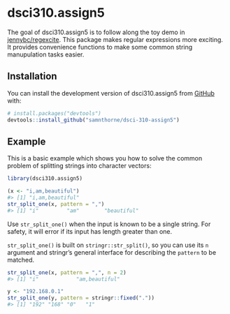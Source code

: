 
<!-- README.md is generated from README.Rmd. Please edit that file -->

# dsci310.assign5

<!-- badges: start -->
<!-- badges: end -->

The goal of dsci310.assign5 is to follow along the toy demo in
[jennybc/regexcite](https://github.com/jennybc/regexcite). This package
makes regular expressions more exciting. It provides convenience
functions to make some common string manupulation tasks easier.

## Installation

You can install the development version of dsci310.assign5 from
[GitHub](https://github.com/) with:

``` r
# install.packages("devtools")
devtools::install_github("samnthorne/dsci-310-assign5")
```

## Example

This is a basic example which shows you how to solve the common problem
of splitting strings into character vectors:

``` r
library(dsci310.assign5)

(x <- "i,am,beautiful")
#> [1] "i,am,beautiful"
str_split_one(x, pattern = ",")
#> [1] "i"         "am"        "beautiful"
```

Use `str_split_one()` when the input is known to be a single string. For
safety, it will error if its input has length greater than one.

`str_split_one()` is built on `stringr::str_split()`, so you can use its
`n` argument and stringr’s general interface for describing the
`pattern` to be matched.

``` r
str_split_one(x, pattern = ",", n = 2)
#> [1] "i"            "am,beautiful"

y <- "192.168.0.1"
str_split_one(y, pattern = stringr::fixed("."))
#> [1] "192" "168" "0"   "1"
```
